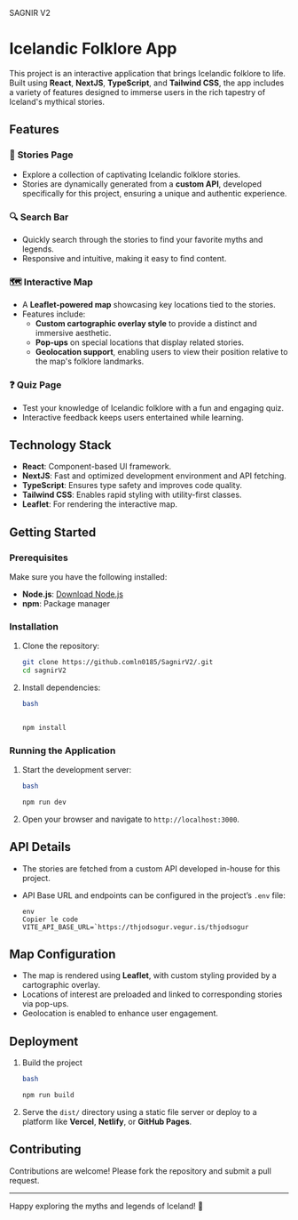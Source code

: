 SAGNIR V2

# Icelandic Folklore App

This project is an interactive application that brings Icelandic folklore to life. Built using **React**, **NextJS**, **TypeScript**, and **Tailwind CSS**, the app includes a variety of features designed to immerse users in the rich tapestry of Iceland's mythical stories.

## Features

### 📜 **Stories Page**

- Explore a collection of captivating Icelandic folklore stories.
- Stories are dynamically generated from a **custom API**, developed specifically for this project, ensuring a unique and authentic experience.

### 🔍 **Search Bar**

- Quickly search through the stories to find your favorite myths and legends.
- Responsive and intuitive, making it easy to find content.

### 🗺️ **Interactive Map**

- A **Leaflet-powered map** showcasing key locations tied to the stories.
- Features include:
  - **Custom cartographic overlay style** to provide a distinct and immersive aesthetic.
  - **Pop-ups** on special locations that display related stories.
  - **Geolocation support**, enabling users to view their position relative to the map's folklore landmarks.

### ❓ **Quiz Page**

- Test your knowledge of Icelandic folklore with a fun and engaging quiz.
- Interactive feedback keeps users entertained while learning.

## Technology Stack

- **React**: Component-based UI framework.
- **NextJS**: Fast and optimized development environment and API fetching.
- **TypeScript**: Ensures type safety and improves code quality.
- **Tailwind CSS**: Enables rapid styling with utility-first classes.
- **Leaflet**: For rendering the interactive map.

## Getting Started

### Prerequisites

Make sure you have the following installed:

- **Node.js**: [Download Node.js](https://nodejs.org/)
- **npm**: Package manager

### Installation

1. Clone the repository:

   ```bash
   git clone https://github.comln0185/SagnirV2/.git
   cd sagnirV2

   ```

2. Install dependencies:

   ```bash
   bash


   npm install

   ```

### Running the Application

1. Start the development server:

   ```bash
   bash

   npm run dev

   ```

2. Open your browser and navigate to `http://localhost:3000`.

## API Details

- The stories are fetched from a custom API developed in-house for this project.
- API Base URL and endpoints can be configured in the project’s `.env` file:

  ```
  env
  Copier le code
  VITE_API_BASE_URL=`https://thjodsogur.vegur.is/thjodsogur

  ```

## Map Configuration

- The map is rendered using **Leaflet**, with custom styling provided by a cartographic overlay.
- Locations of interest are preloaded and linked to corresponding stories via pop-ups.
- Geolocation is enabled to enhance user engagement.

## Deployment

1. Build the project

   ```bash
   bash

   npm run build

   ```

2. Serve the `dist/` directory using a static file server or deploy to a platform like **Vercel**, **Netlify**, or **GitHub Pages**.

## Contributing

Contributions are welcome! Please fork the repository and submit a pull request.

---

Happy exploring the myths and legends of Iceland! 🌋

